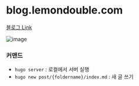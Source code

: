 # blog.lemondouble.com

[블로그 Link](https://blog.lemondouble.com) 

![image](https://github.com/LemonDouble/LemonDouble.github.io/assets/31124212/3db855bd-a30b-4154-92dc-1997803126e5)

### 커맨드

- `hugo server` : 로컬에서 서버 실행
- `hugo new post/{foldername}/index.md` : 새 글 쓰기